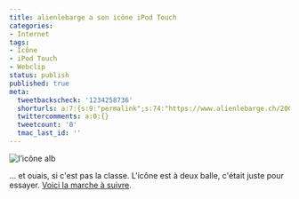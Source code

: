```yaml
---
title: alienlebarge a son icône iPod Touch
categories:
- Internet
tags:
- Icône
- iPod Touch
- Webclip
status: publish
published: true
meta:
  tweetbackscheck: '1234258736'
  shorturls: a:7:{s:9:"permalink";s:74:"https://www.alienlebarge.ch/2008/01/17/alienlebarge-a-son-icone-ipod-touch/";s:7:"tinyurl";s:25:"https://tinyurl.com/bbzrf2";s:4:"isgd";s:17:"https://is.gd/isBs";s:5:"bitly";s:18:"https://bit.ly/4hjV";s:5:"snipr";s:22:"https://snipr.com/bca5h";s:5:"snurl";s:22:"https://snurl.com/bca5h";s:7:"snipurl";s:24:"https://snipurl.com/bca5h";}
  twittercomments: a:0:{}
  tweetcount: '0'
  tmac_last_id: ''
---
```

<img src="https://dlgjp9x71cipk.cloudfront.net/2008/01/alb_itouch.png" alt="l’icône alb" />

... et ouais, si c'est pas la classe. L'icône est à deux balle, c'était juste pour essayer.
<a href="https://allinthehead.com/retro/319/how-to-set-an-apple-touch-icon-for-any-site" title="how to set an apple touch icon for any site">Voici la marche à suivre</a>.
